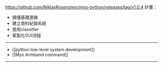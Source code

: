 https://github.com/NiklasRosenstein/myo-python/releases/tag/v1.0.4
計畫：
- 搞懂基礎連線
- 建立資料紀錄系統
- 使用classifier
- 客製化GUI流程

---
- [[python low-level system development]]
- [[Myo Armband command]]

---
